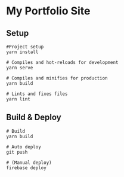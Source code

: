 # My Portfolio Site

## Setup
```
#Project setup
yarn install

# Compiles and hot-reloads for development
yarn serve

# Compiles and minifies for production
yarn build

# Lints and fixes files
yarn lint
```

## Build & Deploy
```
# Build
yarn build

# Auto deploy
git push

# (Manual deploy)
firebase deploy
```
